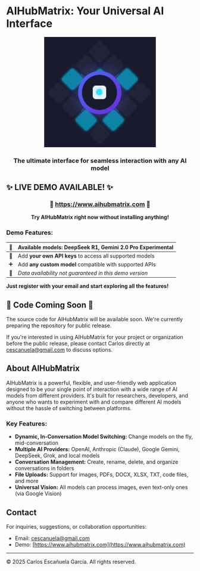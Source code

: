 # AIHubMatrix: Your Universal AI Interface

<div align="center">
  <img src="https://raw.githubusercontent.com/cescanue/aihubmatrix/main/images/logo.png" alt="AIHubMatrix Logo" width="300" />
  <h3>The ultimate interface for seamless interaction with any AI model</h3>
</div>

## ✨ LIVE DEMO AVAILABLE! ✨

<div align="center">
  <h3>🚀 <a href="https://www.aihubmatrix.com">https://www.aihubmatrix.com</a> 🚀</h3>
  <p><strong>Try AIHubMatrix right now without installing anything!</strong></p>
</div>

### Demo Features:

| 🤖 | **Available models:** DeepSeek R1, Gemini 2.0 Pro Experimental |
|:--:|:----------------------------------------------------------------|
| 🔑 | Add **your own API keys** to access all supported models |
| ➕ | Add **any custom model** compatible with supported APIs |
| 📝 | *Data availability not guaranteed in this demo version* |

**Just register with your email and start exploring all the features!**

## 🚧 Code Coming Soon 🚧

The source code for AIHubMatrix will be available soon. We're currently preparing the repository for public release.

If you're interested in using AIHubMatrix for your project or organization before the public release, please contact Carlos directly at [cescanuela@gmail.com](mailto:cescanuela@gmail.com) to discuss options.

## About AIHubMatrix

AIHubMatrix is a powerful, flexible, and user-friendly web application designed to be your single point of interaction with a wide range of AI models from different providers. It's built for researchers, developers, and anyone who wants to experiment with and compare different AI models without the hassle of switching between platforms.

### Key Features:

- **Dynamic, In-Conversation Model Switching:** Change models on the fly, mid-conversation
- **Multiple AI Providers:** OpenAI, Anthropic (Claude), Google Gemini, DeepSeek, Grok, and local models
- **Conversation Management:** Create, rename, delete, and organize conversations in folders
- **File Uploads:** Support for images, PDFs, DOCX, XLSX, TXT, code files, and more
- **Universal Vision:** All models can process images, even text-only ones (via Google Vision)

## Contact

For inquiries, suggestions, or collaboration opportunities:

- Email: [cescanuela@gmail.com](mailto:cescanuela@gmail.com)
- Demo: [https://www.aihubmatrix.com](https://www.aihubmatrix.com)

---

© 2025 Carlos Escañuela García. All rights reserved.